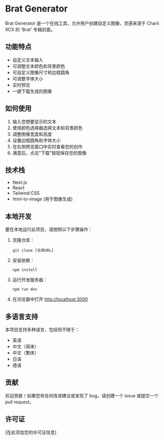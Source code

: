 # Brat Generator

Brat Generator 是一个在线工具，允许用户创建自定义图像，灵感来源于 Charli XCX 的 'Brat' 专辑封面。

## 功能特点

- 自定义文本输入
- 可调整文本颜色和背景颜色
- 可自定义图像尺寸和边框圆角
- 可调整字体大小
- 实时预览
- 一键下载生成的图像

## 如何使用

1. 输入您想要显示的文本
2. 使用颜色选择器选择文本和背景颜色
3. 调整图像宽度和高度
4. 设置边框圆角和字体大小
5. 在右侧预览窗口中实时查看您的创作
6. 满意后，点击"下载"按钮保存您的图像

## 技术栈

- Next.js
- React
- Tailwind CSS
- html-to-image (用于图像生成)

## 本地开发

要在本地运行此项目，请按照以下步骤操作：

1. 克隆仓库：
   ```
   git clone [仓库URL]
   ```

2. 安装依赖：
   ```
   npm install
   ```

3. 运行开发服务器：
   ```
   npm run dev
   ```

4. 在浏览器中打开 [http://localhost:3000](http://localhost:3000)

## 多语言支持

本项目支持多种语言，包括但不限于：

- 英语
- 中文（简体）
- 中文（繁体）
- 日语
- 德语

## 贡献

欢迎贡献！如果您有任何改进建议或发现了 bug，请创建一个 issue 或提交一个 pull request。

## 许可证

[在此添加您的许可证信息]
